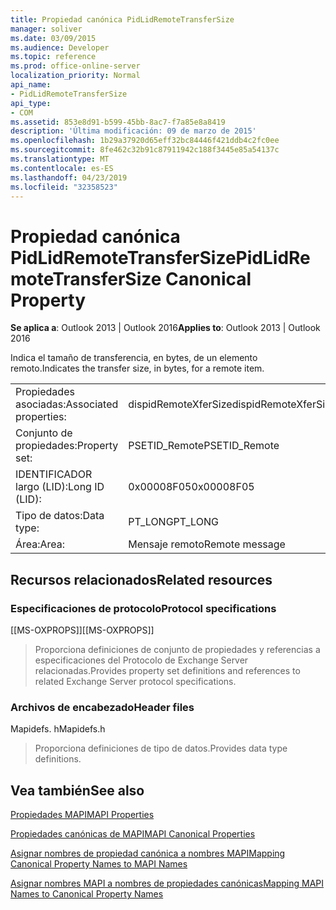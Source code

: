 ```yaml
---
title: Propiedad canónica PidLidRemoteTransferSize
manager: soliver
ms.date: 03/09/2015
ms.audience: Developer
ms.topic: reference
ms.prod: office-online-server
localization_priority: Normal
api_name:
- PidLidRemoteTransferSize
api_type:
- COM
ms.assetid: 853e8d91-b599-45bb-8ac7-f7a85e8a8419
description: 'Última modificación: 09 de marzo de 2015'
ms.openlocfilehash: 1b29a37920d65eff32bc84446f421ddb4c2fc0ee
ms.sourcegitcommit: 8fe462c32b91c87911942c188f3445e85a54137c
ms.translationtype: MT
ms.contentlocale: es-ES
ms.lasthandoff: 04/23/2019
ms.locfileid: "32358523"
---
```

# <a name="pidlidremotetransfersize-canonical-property"></a><span data-ttu-id="ce9f7-103">Propiedad canónica PidLidRemoteTransferSize</span><span class="sxs-lookup"><span data-stu-id="ce9f7-103">PidLidRemoteTransferSize Canonical Property</span></span>

  
  
<span data-ttu-id="ce9f7-104">**Se aplica a**: Outlook 2013 | Outlook 2016</span><span class="sxs-lookup"><span data-stu-id="ce9f7-104">**Applies to**: Outlook 2013 | Outlook 2016</span></span> 
  
<span data-ttu-id="ce9f7-105">Indica el tamaño de transferencia, en bytes, de un elemento remoto.</span><span class="sxs-lookup"><span data-stu-id="ce9f7-105">Indicates the transfer size, in bytes, for a remote item.</span></span>
  
|||
|:-----|:-----|
|<span data-ttu-id="ce9f7-106">Propiedades asociadas:</span><span class="sxs-lookup"><span data-stu-id="ce9f7-106">Associated properties:</span></span>  <br/> |<span data-ttu-id="ce9f7-107">dispidRemoteXferSize</span><span class="sxs-lookup"><span data-stu-id="ce9f7-107">dispidRemoteXferSize</span></span>  <br/> |
|<span data-ttu-id="ce9f7-108">Conjunto de propiedades:</span><span class="sxs-lookup"><span data-stu-id="ce9f7-108">Property set:</span></span>  <br/> |<span data-ttu-id="ce9f7-109">PSETID_Remote</span><span class="sxs-lookup"><span data-stu-id="ce9f7-109">PSETID_Remote</span></span>  <br/> |
|<span data-ttu-id="ce9f7-110">IDENTIFICADOR largo (LID):</span><span class="sxs-lookup"><span data-stu-id="ce9f7-110">Long ID (LID):</span></span>  <br/> |<span data-ttu-id="ce9f7-111">0x00008F05</span><span class="sxs-lookup"><span data-stu-id="ce9f7-111">0x00008F05</span></span>  <br/> |
|<span data-ttu-id="ce9f7-112">Tipo de datos:</span><span class="sxs-lookup"><span data-stu-id="ce9f7-112">Data type:</span></span>  <br/> |<span data-ttu-id="ce9f7-113">PT_LONG</span><span class="sxs-lookup"><span data-stu-id="ce9f7-113">PT_LONG</span></span>  <br/> |
|<span data-ttu-id="ce9f7-114">Área:</span><span class="sxs-lookup"><span data-stu-id="ce9f7-114">Area:</span></span>  <br/> |<span data-ttu-id="ce9f7-115">Mensaje remoto</span><span class="sxs-lookup"><span data-stu-id="ce9f7-115">Remote message</span></span>  <br/> |
   
## <a name="related-resources"></a><span data-ttu-id="ce9f7-116">Recursos relacionados</span><span class="sxs-lookup"><span data-stu-id="ce9f7-116">Related resources</span></span>

### <a name="protocol-specifications"></a><span data-ttu-id="ce9f7-117">Especificaciones de protocolo</span><span class="sxs-lookup"><span data-stu-id="ce9f7-117">Protocol specifications</span></span>

<span data-ttu-id="ce9f7-118">[[MS-OXPROPS]]</span><span class="sxs-lookup"><span data-stu-id="ce9f7-118">[[MS-OXPROPS]]</span></span> 
  
> <span data-ttu-id="ce9f7-119">Proporciona definiciones de conjunto de propiedades y referencias a especificaciones del Protocolo de Exchange Server relacionadas.</span><span class="sxs-lookup"><span data-stu-id="ce9f7-119">Provides property set definitions and references to related Exchange Server protocol specifications.</span></span>
    
### <a name="header-files"></a><span data-ttu-id="ce9f7-120">Archivos de encabezado</span><span class="sxs-lookup"><span data-stu-id="ce9f7-120">Header files</span></span>

<span data-ttu-id="ce9f7-121">Mapidefs. h</span><span class="sxs-lookup"><span data-stu-id="ce9f7-121">Mapidefs.h</span></span>
  
> <span data-ttu-id="ce9f7-122">Proporciona definiciones de tipo de datos.</span><span class="sxs-lookup"><span data-stu-id="ce9f7-122">Provides data type definitions.</span></span>
    
## <a name="see-also"></a><span data-ttu-id="ce9f7-123">Vea también</span><span class="sxs-lookup"><span data-stu-id="ce9f7-123">See also</span></span>



[<span data-ttu-id="ce9f7-124">Propiedades MAPI</span><span class="sxs-lookup"><span data-stu-id="ce9f7-124">MAPI Properties</span></span>](mapi-properties.md)
  
[<span data-ttu-id="ce9f7-125">Propiedades canónicas de MAPI</span><span class="sxs-lookup"><span data-stu-id="ce9f7-125">MAPI Canonical Properties</span></span>](mapi-canonical-properties.md)
  
[<span data-ttu-id="ce9f7-126">Asignar nombres de propiedad canónica a nombres MAPI</span><span class="sxs-lookup"><span data-stu-id="ce9f7-126">Mapping Canonical Property Names to MAPI Names</span></span>](mapping-canonical-property-names-to-mapi-names.md)
  
[<span data-ttu-id="ce9f7-127">Asignar nombres MAPI a nombres de propiedades canónicas</span><span class="sxs-lookup"><span data-stu-id="ce9f7-127">Mapping MAPI Names to Canonical Property Names</span></span>](mapping-mapi-names-to-canonical-property-names.md)

